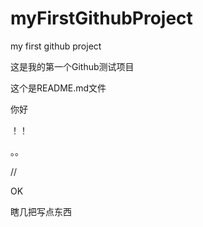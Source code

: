 # myFirstGithubProject
my first github project

这是我的第一个Github测试项目

这个是README.md文件

你好

！！

。。

//

OK

瞎几把写点东西
